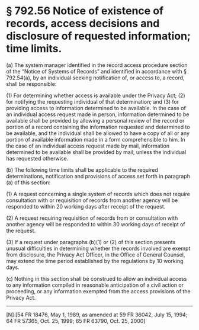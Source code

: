 # § 792.56   Notice of existence of records, access decisions and disclosure of requested information; time limits.

(a) The system manager identified in the record access procedure section of the “Notice of Systems of Records” and identified in accordance with § 792.54(a), by an individual seeking notification of, or access to, a record, shall be responsible: 


(1) For determining whether access is available under the Privacy Act; (2) for notifying the requesting individual of that determination; and (3) for providing access to information determined to be available. In the case of an individual access request made in person, information determined to be available shall be provided by allowing a personal review of the record or portion of a record containing the information requested and determined to be available, and the individual shall be allowed to have a copy of all or any portion of available information made in a form comprehensible to him. In the case of an individual access request made by mail, information determined to be available shall be provided by mail, unless the individual has requested otherwise. 


(b) The following time limits shall be applicable to the required determinations, notification and provisions of access set forth in paragraph (a) of this section: 


(1) A request concerning a single system of records which does not require consultation with or requisition of records from another agency will be responded to within 20 working days after receipt of the request. 


(2) A request requiring requisition of records from or consultation with another agency will be responded to within 30 working days of receipt of the request. 


(3) If a request under paragraphs (b)(1) or (2) of this section presents unusual difficulties in determining whether the records involved are exempt from disclosure, the Privacy Act Officer, in the Office of General Counsel, may extend the time period established by the regulations by 10 working days.


(c) Nothing in this section shall be construed to allow an individual access to any information compiled in reasonable anticipation of a civil action or proceeding, or any information exempted from the access provisions of the Privacy Act. 



---

[N] [54 FR 18476, May 1, 1989, as amended at 59 FR 36042, July 15, 1994; 64 FR 57365, Oct. 25, 1999; 65 FR 63790, Oct. 25, 2000]




